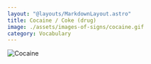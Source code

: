 ```yaml
---
layout: "@layouts/MarkdownLayout.astro"
title: Cocaine / Coke (drug)
image: ./assets/images-of-signs/cocaine.gif
category: Vocabulary
---
```


![Cocaine](@signs/cocaine.gif)
